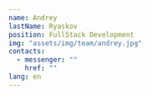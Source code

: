 ```yaml
---
name: Andrey
lastName: Ryaskov
position: FullStack Development
img: "assets/img/team/andrey.jpg"
contacts:
  - messenger: ""
    href: ""
lang: en
---
```

